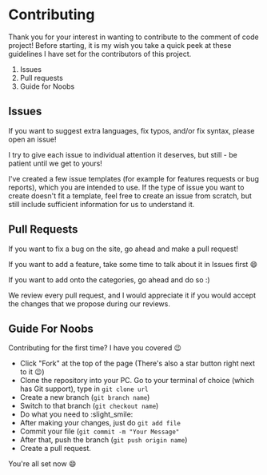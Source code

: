 # Contributing

Thank you for your interest in wanting to contribute to the comment of code project! Before starting, it is my wish you take a quick peek at these 
guidelines I have set for the contributors of this project.

1. Issues
2. Pull requests
3. Guide for Noobs

## Issues 

If you want to suggest extra languages, fix typos, and/or fix syntax, please open an issue!

I try to give each issue to individual attention it deserves, but still - be patient until we get to yours!

I've created a few issue templates (for example for features requests or bug reports), which you are intended to use. If the type of issue you want to
create doesn't fit a template, feel free to create an issue from scratch, but still include sufficient information for us to understand it.

## Pull Requests 

If you want to fix a bug on the site, go ahead and make a pull request!

If you want to add a feature, take some time to talk about it in Issues first :smile:

If you want to add onto the categories, go ahead and do so :)

We review every pull request, and I would appreciate it if you would accept the changes that we propose during our reviews.

## Guide For Noobs

Contributing for the first time? I have you covered :wink: 

  - Click "Fork" at the top of the page (There's also a star button right next to it :wink:)
  - Clone the repository into your PC. Go to your terminal of choice (which has Git support), type in `git clone url`
  - Create a new branch (`git branch name`) 
  - Switch to that branch (`git checkout name`)
  - Do what you need to :slight_smile:
  - After making your changes, just do `git add file`
  - Commit your file (`git commit -m "Your Message"`
  - After that, push the branch (`git push origin name`)
  - Create a pull request. 
  
 You're all set now :smile:
